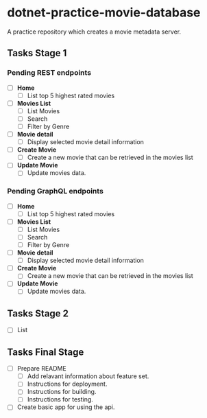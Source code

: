 # dotnet-practice-movie-database

A practice repository which creates a movie metadata server.

## Tasks Stage 1

### Pending REST endpoints
- [ ] **Home**
  - [ ] List top 5 highest rated movies
- [ ] **Movies List**
  - [ ] List Movies
  - [ ] Search
  - [ ] Filter by Genre
- [ ] **Movie detail**
  - [ ] Display selected movie detail information
- [ ] **Create Movie**
  - [ ] Create a new movie that can be retrieved in the movies list
- [ ] **Update Movie**
  - [ ] Update movies data.

### Pending GraphQL endpoints
- [ ] **Home**
  - [ ] List top 5 highest rated movies
- [ ] **Movies List**
  - [ ] List Movies
  - [ ] Search
  - [ ] Filter by Genre
- [ ] **Movie detail**
  - [ ] Display selected movie detail information
- [ ] **Create Movie**
  - [ ] Create a new movie that can be retrieved in the movies list
- [ ] **Update Movie**
  - [ ] Update movies data.

## Tasks Stage 2

- [ ] List

## Tasks Final Stage

- [ ] Prepare README
  - [ ] Add relavant information about feature set.
  - [ ] Instructions for deployment.
  - [ ] Instructions for building.
  - [ ] Instructions for testing.
- [ ] Create basic app for using the api.
